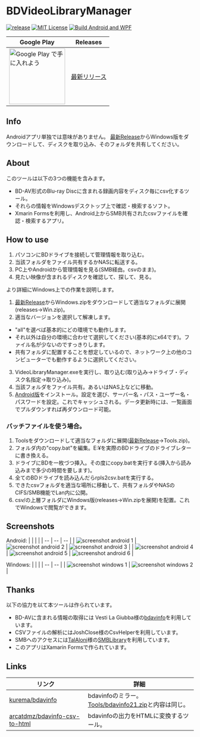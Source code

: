 # BDVideoLibraryManager
[![release](https://img.shields.io/github/v/release/kurema/BDVideoLibraryManager)](https://github.com/kurema/BDVideoLibraryManager/releases/latest)
[![MIT License](http://img.shields.io/badge/license-MIT-brightgreen.svg)](LICENSE)
[![Build Android and WPF](https://github.com/kurema/BDVideoLibraryManager/actions/workflows/build.yml/badge.svg)](https://github.com/kurema/BDVideoLibraryManager/actions/workflows/build.yml)

| Google Play | Releases |
| -- | -- |
| <a href='https://play.google.com/store/apps/details?id=com.github.kurema.BDVideoLibraryManager&utm_source=github&utm_campaign=GitHub_Readme&pcampaignid=pcampaignidMKT-Other-global-all-co-prtnr-py-PartBadge-Mar2515-1'><img alt='Google Play で手に入れよう' src='https://play.google.com/intl/ja/badges/static/images/badges/ja_badge_web_generic.png' style='width:150px;'/></a> | [最新リリース](https://github.com/kurema/BDVideoLibraryManager/releases/latest) |

## Info
Androidアプリ単独では意味がありません。
[最新Release](https://github.com/kurema/BDVideoLibraryManager/releases/latest)からWindows版をダウンロードして、ディスクを取り込み、そのフォルダを共有してください。

## About
このツールは以下の3つの機能を含みます。
* BD-AV形式のBlu-ray Discに含まれる録画内容をディスク毎にcsv化するツール。
* それらの情報をWindowsデスクトップ上で確認・検索するソフト。
* Xmarin Formsを利用し、Android上からSMB共有されたcsvファイルを確認・検索するアプリ。

## How to use
1. パソコンにBDドライブを接続して管理情報を取り込む。
2. 当該フォルダをファイル共有するかNASに転送する。
3. PC上やAndroidから管理情報を見る(SMB経由。csvのまま)。
4. 見たい映像が含まれるディスクを確認して、探して、見る。

より詳細にWindows上での作業を説明します。

1. [最新Release](https://github.com/kurema/BDVideoLibraryManager/releases/latest)からWindows.zipをダウンロードして適当なフォルダに展開(releases→Win.zip)。
2. 適当なバージョンを選択して解凍します。
  * "all"を選べば基本的にどの環境でも動作します。
  * それ以外は自分の環境に合わせて選択してください(基本的にx64です)。ファイル名が少ないのですっきりします。
  * 共有フォルダに配置することを想定しているので、ネットワーク上の他のコンピューターでも動作するように選択してください。
3. VideoLibraryManager.exeを実行し、取り込む(取り込み→ドライブ・ディスク名指定→取り込み)。
4. 当該フォルダをファイル共有。あるいはNAS上などに移動。
5. [Android版](https://play.google.com/store/apps/details?id=com.github.kurema.BDVideoLibraryManager&utm_source=github&utm_campaign=GitHub_Readme&pcampaignid=pcampaignidMKT-Other-global-all-co-prtnr-py-PartBadge-Mar2515-1)をインストール。設定を選び、サーバー名・パス・ユーザー名・パスワードを設定。これでキャッシュされる。データ更新時には、一覧画面でプルダウンすれば再ダウンロード可能。

### バッチファイルを使う場合。

1. Toolsをダウンロードして適当なフォルダに展開([最新Release](https://github.com/kurema/BDVideoLibraryManager/releases/latest)→Tools.zip)。
2. フォルダ内の"copy.bat"を編集。E:¥を実際のBDドライブのドライブレターに書き換える。
3. ドライブにBDを一枚づつ挿入。その度にcopy.batを実行する(挿入から読み込みまで多少の時間を要します)。
4. 全てのBDドライブを読み込んだらrpls2csv.batを実行する。
5. できたcsvフォルダを適当な場所に移動して、共有フォルダやNASのCIFS/SMB機能でLan内に公開。
6. csv/の上層フォルダにWindows版(releases→Win.zipを展開)を配置。これでWindowsで閲覧ができます。

## Screenshots
Android:
| | | |
| -- | -- | -- |
| ![screenshot android 1](res/screenshot/01.png) | ![screenshot android 2](res/screenshot/tutorial03.png) | ![screenshot android 3](res/screenshot/07.png) |
| ![screenshot android 4](res/screenshot/04.png) | ![screenshot android 5](res/screenshot/05.png) | ![screenshot android 6](res/screenshot/06.png) |

Windows:
| | |
| -- | -- |
| ![screenshot windows 1](res/screenshot/desktop01.png) | ![screenshot windows 2](res/screenshot/desktop02.png) |


## Thanks
以下の協力を以て本ツールは作られています。
* BD-AVに含まれる情報の取得には Vesti La Giubba様の[bdavinfo](https://web.archive.org/web/20170429155508/http://saysaysay.net/bdavtool/bdavinfo)を利用しています。
* CSVファイルの解析にはJoshClose様のCsvHelperを利用しています。
* SMBへのアクセスには[TalAloni](https://github.com/TalAloni/)様の[SMBLibrary](https://github.com/TalAloni/SMBLibrary)を利用しています。
* このアプリはXamarin Formsで作られています。

## Links
| リンク | 詳細 |
| -- | -- |
| [kurema/bdavinfo](https://github.com/kurema/bdavinfo) | bdavinfoのミラー。[Tools/bdavinfo21.zip](Tools/bdavinfo21.zip)と内容は同じ。 |
| [arcatdmz/bdavinfo-csv-to-html](https://github.com/arcatdmz/bdavinfo-csv-to-html) | bdavinfoの出力をHTMLに変換するツール。 |
